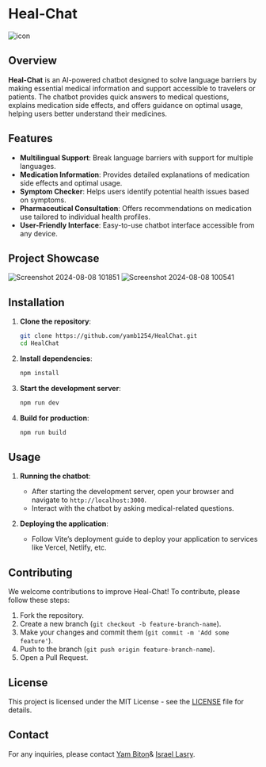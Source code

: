 
# Heal-Chat
![icon](https://github.com/user-attachments/assets/ceb01c35-4aae-4733-a68e-cd15b43fb691)


## Overview

**Heal-Chat** is an AI-powered chatbot designed to solve language barriers by making essential medical information and support accessible to travelers or patients. The chatbot provides quick answers to medical questions, explains medication side effects, and offers guidance on optimal usage, helping users better understand their medicines.

## Features

- **Multilingual Support**: Break language barriers with support for multiple languages.
- **Medication Information**: Provides detailed explanations of medication side effects and optimal usage.
- **Symptom Checker**: Helps users identify potential health issues based on symptoms.
- **Pharmaceutical Consultation**: Offers recommendations on medication use tailored to individual health profiles.
- **User-Friendly Interface**: Easy-to-use chatbot interface accessible from any device.

## Project Showcase

![Screenshot 2024-08-08 101851](https://github.com/user-attachments/assets/49c7e2a8-7d4c-4ba0-ac00-2840cc928d61)
![Screenshot 2024-08-08 100541](https://github.com/user-attachments/assets/c15516cc-08ab-414f-a45c-e14ac2894a42)



## Installation

1. **Clone the repository**:
   ```bash
   git clone https://github.com/yamb1254/HealChat.git
   cd HealChat
   ```

2. **Install dependencies**:
   ```bash
   npm install
   ```

3. **Start the development server**:
   ```bash
   npm run dev
   ```

4. **Build for production**:
   ```bash
   npm run build
   ```

## Usage

1. **Running the chatbot**:
   - After starting the development server, open your browser and navigate to `http://localhost:3000`.
   - Interact with the chatbot by asking medical-related questions.

2. **Deploying the application**:
   - Follow Vite’s deployment guide to deploy your application to services like Vercel, Netlify, etc.

## Contributing

We welcome contributions to improve Heal-Chat! To contribute, please follow these steps:

1. Fork the repository.
2. Create a new branch (`git checkout -b feature-branch-name`).
3. Make your changes and commit them (`git commit -m 'Add some feature'`).
4. Push to the branch (`git push origin feature-branch-name`).
5. Open a Pull Request.

## License

This project is licensed under the MIT License - see the [LICENSE](LICENSE) file for details.

## Contact

For any inquiries, please contact [Yam Biton](mailto:yamb1254@gmail.com)& [Israel Lasry](mailto:israelasry@gmail.com).

